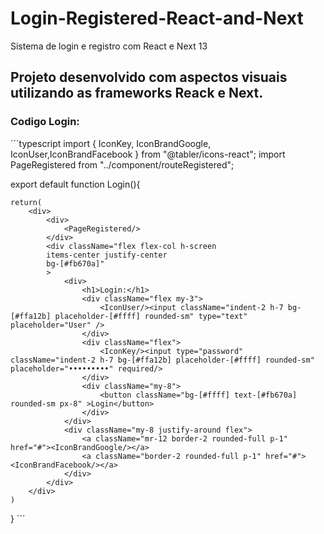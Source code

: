# Login-Registered-React-and-Next
Sistema de login e registro com React e Next 13

## Projeto desenvolvido com aspectos visuais utilizando as frameworks Reack e Next.

### Codigo Login:

´´´typescript
import { IconKey, IconBrandGoogle, IconUser,IconBrandFacebook } from "@tabler/icons-react";
import PageRegistered from "../component/routeRegistered";

export default function Login(){

    return(
        <div>
            <div>
                <PageRegistered/>
            </div>
            <div className="flex flex-col h-screen 
            items-center justify-center
            bg-[#fb670a]"
            >
                <div>
                    <h1>Login:</h1>
                    <div className="flex my-3">
                        <IconUser/><input className="indent-2 h-7 bg-[#ffa12b] placeholder-[#ffff] rounded-sm" type="text" placeholder="User" />
                    </div>
                    <div className="flex">
                        <IconKey/><input type="password" className="indent-2 h-7 bg-[#ffa12b] placeholder-[#ffff] rounded-sm" placeholder="•••••••••" required/>
                    </div>
                    <div className="my-8">
                        <button className="bg-[#ffff] text-[#fb670a] rounded-sm px-8" >Login</button>
                    </div>
                </div> 
                <div className="my-8 justify-around flex">
                    <a className="mr-12 border-2 rounded-full p-1" href="#"><IconBrandGoogle/></a>
                    <a className="border-2 rounded-full p-1" href="#"><IconBrandFacebook/></a>
                </div>  
            </div>
        </div>
    )
}
´´´
